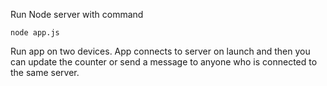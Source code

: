 Run Node server with command 

`node app.js`

Run app on two devices. App connects to server on launch and then you can update the counter or send a message to anyone who is connected to the same server.
